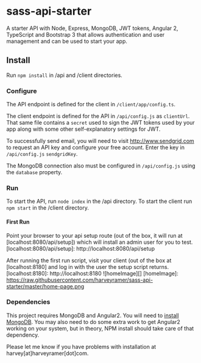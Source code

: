 # sass-api-starter
A starter API with Node, Express, MongoDB, JWT tokens, Angular 2, TypeScript and Bootstrap 3 that allows authentication and user management and can be used to start your app.

## Install
Run `npm install` in /api and /client directories.

### Configure
The API endpoint is defined for the client in `/client/app/config.ts`.

The client endpoint is defined for the API in `/api/config.js` as `clientUrl`. That same file contains a `secret` used to sign the JWT tokens used by your app along with some other self-explanatory settings for JWT. 

To successfully send email, you will need to visit http://www.sendgrid.com to request an API key and configure your free account. Enter the key in `/api/config.js` `sendgridKey`.

The MongoDB connection also must be configured in `/api/config.js` using the `database` property.

### Run
To start the API, run `node index` in the /api directory.
To start the client run `npm start` in the /client directory.

#### First Run
Point your browser to your api setup route (out of the box, it will run at [localhost:8080/api/setup]) which will install an admin user for you to test.
[localhost:8080/api/setup]: http://localhost:8080/api/setup

After running the first run script, visit your client (out of the box at [localhost:8180] and log in with the user the setup script returns.
[localhost:8180]: http://localhost:8180
![homeImage][]
[homeImage]: https://raw.githubusercontent.com/harveyramer/sass-api-starter/master/home-page.png

### Dependencies
This project requires MongoDB and Angular2. You will need to [install MongoDB]. 
You may also need to do some extra work to get Angular2 working on your system, but in theory, NPM install should take care of that dependency.

[install MongoDB]: https://docs.mongodb.org/manual/installation/

Please let me know if you have problems with installation at harvey[at]harveyramer[dot]com.
